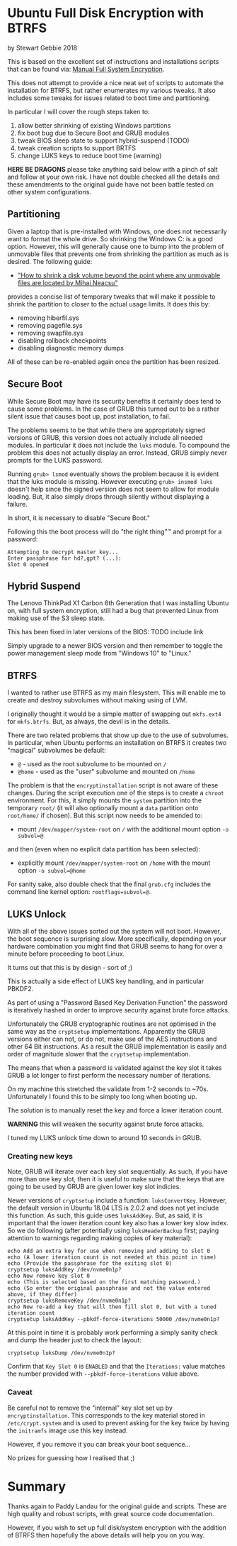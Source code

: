 # Ubuntu Full Disk Encryption with BTRFS
by Stewart Gebbie
2018

This is based on the excellent set of instructions and installations scripts
that can be found via: [Manual Full System Encryption][manual-full-system-encryption].

This does not attempt to provide a nice neat set of scripts to automate the
installation for BTRFS, but rather enumerates my various tweaks. It also
includes some tweaks for issues related to boot time and partitioning.

In particular I will cover the rough steps taken to:

1. allow better shrinking of existing Windows partitions
2. fix boot bug due to Secure Boot and GRUB modules
4. tweak BIOS sleep state to support hybrid-suspend (TODO)
3. tweak creation scripts to support BRTFS
4. change LUKS keys to reduce boot time (warning)

__HERE BE DRAGONS__ please take anything said below with a pinch of salt and
follow at your own risk. I have not double checked all the details and these
amendments to the original guide have not been battle tested on other system
configurations.

## Partitioning

Given a laptop that is pre-installed with Windows, one does not necessarily want
to format the whole drive. So shrinking the Windows C: is a good option.
However, this will generally cause one to bump into the problem of unmovable
files that prevents one from shrinking the partition as much as is desired.
The following guide:

- ["How to shrink a disk volume beyond the point where any unmovable files are located by Mihai Neacsu"][shrinking-past-unmovable]

provides a concise list of temporary tweaks that will make it possible to shrink
the partition to closer to the actual usage limits. It does this by:

- removing hiberfil.sys
- removing pagefile.sys
- removing swapfile.sys
- disabling rollback checkpoints
- disabling diagnostic memory dumps

All of these can be re-enabled again once the partition has been resized.

## Secure Boot

While Secure Boot may have its security benefits it certainly does tend to cause
some problems. In the case of GRUB this turned out to be a rather silent issue
that causes boot up, post installation, to fail.

The problems seems to be that while there are appropriately signed versions of
GRUB, this version does not actually include all needed modules. In particular
it does not include the `luks` module. To compound the problem this does not
actually display an error. Instead, GRUB simply never prompts for the LUKS
password.

Running `grub> lsmod` eventually shows the problem because it is evident that
the luks module is missing. However executing `grub> insmod luks` doesn't help
since the signed version does not seem to allow for module loading. But, it also
simply drops through silently without displaying a failure.

In short, it is necessary to disable "Secure Boot."

Following this the boot process will do "the right thing"™ and prompt for a
password:

```
Attempting to decrypt master key...
Enter passphrase for hd?,gpt? (...):
Slot 0 opened
```

## Hybrid Suspend

The Lenovo ThinkPad X1 Carbon 6th Generation that I was installing Ubuntu on,
with full system encryption, still had a bug that prevented Linux from making
use of the S3 sleep state.

This has been fixed in later versions of the BIOS:
   TODO include link

Simply upgrade to a newer BIOS version and then remember to toggle the power
management sleep mode from "Windows 10" to "Linux."

## BTRFS

I wanted to rather use BTRFS as my main filesystem. This will enable me to
create and destroy subvolumes without making using of LVM.

I originally thought it would be a simple matter of swapping out `mkfs.ext4` for
`mkfs.btrfs`. But, as always, the devil is in the details.

There are two related problems that show up due to the use of subvolumes. In
particular, when Ubuntu performs an installation on BTRFS it creates two
"magical" subvolumes be default:

- `@` - used as the root subvolume to be mounted on `/`
- `@home` - used as the "user" subvolume and mounted on `/home`

The problem is that the `encryptinstallation` script is not aware of these
changes. During the script execution one of the steps is to create a `chroot`
environment. For this, it simply mounts the `system` partition into the
temporary `root/` (it will also optionally mount a `data` partition onto
`root/home/` if chosen). But this script now needs to be amended to:

- mount `/dev/mapper/system-root` on `/` with the additional mount option
  `-o subvol=@`

and then (even when no explicit data partition has been selected):

- explicitly mount `/dev/mapper/system-root` on `/home` with the mount option
  `-o subvol=@home`

For sanity sake, also double check that the final `grub.cfg` includes the
command line kernel option: `rootflags=subvol=@`.

## LUKS Unlock

With all of the above issues sorted out the system will not boot. However, the
boot sequence is surprising slow. More specifically, depending on your hardware
combination you might find that GRUB seems to hang for over a minute before
proceeding to boot Linux.

It turns out that this is by design - sort of ;)

This is actually a side effect of LUKS key handling, and in particular PBKDF2.

As part of using a "Password Based Key Derivation Function" the password is
iteratively hashed in order to improve security against brute force attacks.

Unfortunately the GRUB cryptographic routines are not optimised in the same way
as the `cryptsetup` implementations. Apparently the GRUB versions either can
not, or do not, make use of the AES instructions and other 64 Bit instructions.
As a result the GRUB implementation is easily and order of magnitude slower that
the `cryptsetup` implementation.

The means that when a password is validated against the key slot it takes GRUB a
lot longer to first perform the necessary number of iterations.

On my machine this stretched the validate from 1-2 seconds to ~70s.
Unfortunately I found this to be simply too long when booting up.

The solution is to manually reset the key and force a lower iteration count.

__WARNING__ this will weaken the security against brute force attacks.

I tuned my LUKS unlock time down to around 10 seconds in GRUB.

### Creating new keys

Note, GRUB will iterate over each key slot sequentially. As such, if you have
more than one key slot, then it is useful to make sure that the keys that are
going to be used by GRUB are given lower key slot indicies.

Newer versions of `cryptsetup` include a function: `luksConvertKey`. However,
the default version in Ubuntu 18.04 LTS is 2.0.2 and does not yet include this
function. As such, this guide uses `luksAddKey`. But, as said, it is important
that the lower iteration count key also has a lower key slow index. So we do
following (after potentially using `luksHeaderBackup` first; paying attention to
warnings regarding making copies of key material):

```
echo Add an extra key for use when removing and adding to slot 0
echo (A lower iteration count is not needed at this point in time)
echo (Provide the passphrase for the exiting slot 0)
cryptsetup luksAddKey /dev/nvme0n1p?
echo Now remove key slot 0
echo (This is selected based on the first matching password.)
echo (So enter the original passphrase and not the value entered above, if they differ)
cryptsetup luksRemoveKey /dev/nvme0n1p?
echo Now re-add a key that will then fill slot 0, but with a tuned iteration count
cryptsetup luksAddKey --pbkdf-force-iterations 50000 /dev/nvme0n1p?
```

At this point in time it is probably work performing a simply sanity check and
dump the header just to check the layout:

```
cryptsetup luksDump /dev/nvme0n1p?
```
Confirm that `Key Slot 0` is `ENABLED` and that the `Iterations:` value matches
the number provided with `--pbkdf-force-iterations` value above.

### Caveat

Be careful not to remove the "internal" key slot set up by
`encryptinstallation`. This corresponds to the key material stored in
`/etc/crypt.system` and is used to prevent asking for the key twice by having
the `initramfs` image use this key instead.

However, if you remove it you can break your boot sequence...

No prizes for guessing how I realised that ;)

# Summary

Thanks again to Paddy Landau for the original guide and scripts. These are high
quality and robust scripts, with great source code documentation.

However, if you wish to set up full disk/system encryption with the addition of
BTRFS then hopefully the above details will help you on you way.


[manual-full-system-encryption]: https://help.ubuntu.com/community/ManualFullSystemEncryption "Manual Full System Encryption by Paddy Landau"
[shrinking-past-unmovable]: https://www.download3k.com/articles/How-to-shrink-a-disk-volume-beyond-the-point-where-any-unmovable-files-are-located-00432 "How to shrink a disk volume beyond the point where any unmovable files are located by Mihai Neacsu on 25 June 2014"
